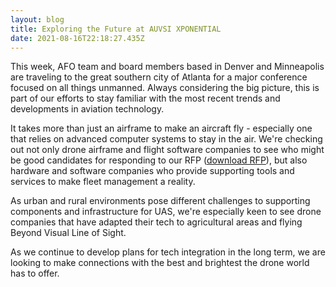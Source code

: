 ```yaml
---
layout: blog
title: Exploring the Future at AUVSI XPONENTIAL
date: 2021-08-16T22:18:27.435Z
---
```

This week, AFO team and board members based in Denver and Minneapolis are traveling to the great southern city of Atlanta for a major conference focused on all things unmanned. Always considering the big picture, this is part of our efforts to stay familiar with the most recent trends and developments in aviation technology.

It takes more than just an airframe to make an aircraft fly - especially one that relies on advanced computer systems to stay in the air. We're checking out not only drone airframe and flight software companies to see who might be good candidates for responding to our RFP ([download RFP](https://aerofleetone.com/assets/files/RFP-AFO-UAS.pdf)), but also hardware and software companies who provide supporting tools and services to make fleet management a reality. 

As urban and rural environments pose different challenges to supporting components and infrastructure for UAS, we're especially keen to see drone companies that have adapted their tech to agricultural areas and flying Beyond Visual Line of Sight.

As we continue to develop plans for tech integration in the long term, we are looking to make connections with the best and brightest the drone world has to offer.